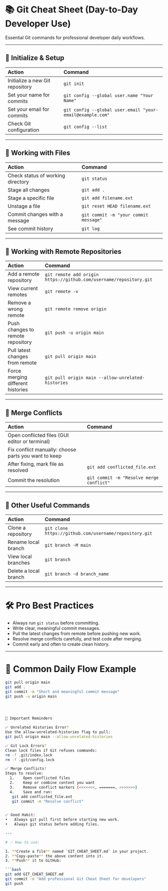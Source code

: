 # 📚 Git Cheat Sheet (Day-to-Day Developer Use)

Essential Git commands for professional developer daily workflows.

---

## 🔹 Initialize & Setup

| Action | Command |
|:------|:--------|
| Initialize a new Git repository | `git init` |
| Set your name for commits | `git config --global user.name "Your Name"` |
| Set your email for commits | `git config --global user.email "your-email@example.com"` |
| Check Git configuration | `git config --list` |

---

## 🔹 Working with Files

| Action | Command |
|:------|:--------|
| Check status of working directory | `git status` |
| Stage all changes | `git add .` |
| Stage a specific file | `git add filename.ext` |
| Unstage a file | `git reset HEAD filename.ext` |
| Commit changes with a message | `git commit -m "your commit message"` |
| See commit history | `git log` |

---

## 🔹 Working with Remote Repositories

| Action | Command |
|:------|:--------|
| Add a remote repository | `git remote add origin https://github.com/username/repository.git` |
| View current remotes | `git remote -v` |
| Remove a wrong remote | `git remote remove origin` |
| Push changes to remote repository | `git push -u origin main` |
| Pull latest changes from remote | `git pull origin main` |
| Force merging different histories | `git pull origin main --allow-unrelated-histories` |

---

## 🔹 Merge Conflicts

| Action | Command |
|:------|:--------|
| Open conflicted files (GUI editor or terminal) |
| Fix conflict manually: choose parts you want to keep |
| After fixing, mark file as resolved | `git add conflicted_file.ext` |
| Commit the resolution | `git commit -m "Resolve merge conflict"` |

---

## 🔹 Other Useful Commands

| Action | Command |
|:------|:--------|
| Clone a repository | `git clone https://github.com/username/repository.git` |
| Rename local branch | `git branch -M main` |
| View local branches | `git branch` |
| Delete a local branch | `git branch -d branch_name` |

---

# 🛠 Pro Best Practices

- Always run `git status` before committing.
- Write clear, meaningful commit messages.
- Pull the latest changes from remote before pushing new work.
- Resolve merge conflicts carefully, and test code after merging.
- Commit early and often to create clean history.

---

# 🚀 Common Daily Flow Example

```bash
git pull origin main
git add .
git commit -m "Short and meaningful commit message"
git push -u origin main




📢 Important Reminders

✅ Unrelated Histories Error?
Use the allow-unrelated-histories flag to pull:
git pull origin main --allow-unrelated-histories

✅ Git Lock Errors?
Clean lock files if Git refuses commands:
rm -f .git/index.lock
rm -f .git/config.lock

✅ Merge Conflicts?
Steps to resolve:
  1.	Open conflicted files
  2.	Keep or combine content you want
  3.	Remove conflict markers (<<<<<<<, =======, >>>>>>>)
  4.	Save and run:
   git add conflicted_file.ext
   git commit -m "Resolve conflict"
  

✅ Good Habit:
•	Always git pull first before starting new work.
•	Always git status before adding files.

---

# ✅ How to use:

1. **Create a file** named `GIT_CHEAT_SHEET.md` in your project.
2. **Copy-paste** the above content into it.
3. **Push** it to GitHub:

```bash
git add GIT_CHEAT_SHEET.md
git commit -m "Add professional Git Cheat Sheet for developers"
git push